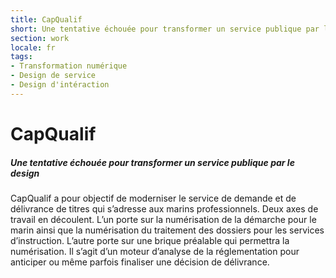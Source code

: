 ```yaml
---
title: CapQualif
short: Une tentative échouée pour transformer un service publique par le design
section: work
locale: fr
tags: 
- Transformation numérique
- Design de service
- Design d'intéraction
---
```

# CapQualif
##### Une tentative échouée pour transformer un service publique par le design

CapQualif a pour objectif de moderniser le service de demande et de délivrance de titres qui s’adresse aux marins professionnels. Deux axes de travail en découlent. L’un porte sur la numérisation de la démarche pour le marin ainsi que la numérisation du traitement des dossiers pour les services d’instruction. L’autre porte sur une brique préalable qui permettra la numérisation. Il s’agit d’un moteur d’analyse de la réglementation pour anticiper ou même parfois finaliser une décision de délivrance.